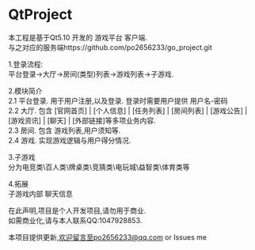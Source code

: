 # QtProject
本工程是基于Qt5.10 开发的 游戏平台 客户端.     
与之对应的服务端https://github.com/po2656233/go_project.git

1.登录流程:  
平台登录->大厅->房间(类型)列表->游戏列表->子游戏.

2.模块简介  
2.1 平台登录. 用于用户注册,以及登录. 登录时需要用户提供 用户名-密码   
2.2 大厅. 包含 [官网首页] | [个人信息] | [任务列表] | [房间列表] | [游戏公告] | [游戏资讯] | [聊天] | [外部链接]等多项业务内容.   
2.3 房间. 包含 游戏列表,用户须知等.     
2.4 游戏. 实现游戏逻辑与用户得分情况.

3.子游戏  
分为电竞类\百人类\牌桌类\竞猜类\电玩城\益智类\体育类等

4.拓展  
子游戏内部 聊天信息    
  
在此声明,项目是个人开发项目,请勿用于商业.    
如需商业化,请与本人联系QQ:1047928853.    

本项目提供更新,欢迎留言至po2656233@qq.com or Issues me
